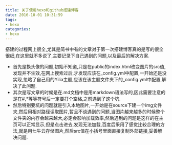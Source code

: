 ```yaml
---
title: 关于使用hexo和github搭建博客
date: 2016-10-01 10:31:59
tags:
- hexo
categories:
- hexo
---
```


搭建的过程网上很全,尤其是简书中有的文章对于第一次搭建博客真的是写的很全很细,在这里就不多说了,主要记录下自己遇到的问题,以及最后的解决方案.
* 首先是换头像的问题,初始不知道,只是在public的index.html改变图片的src值,发现并不生效,在网上搜索过后,才发现应该在_config.yml中配置,一开始还是没实现,忽略了自己用的Yilia主题,应该在该主题文件夹下的_config.yml中配置,解决了此问题.
* 其次是写文章的时候是在.md文档中是用markdown语法写的,因此需要注意的是在#,*等等符号后一定要打个空格,之前遇到了这个坑.
* 然后特别要坑的问题就是引入本地图片,一开始是在source下建一个img文件夹,然后用相对路径读取图片,暂且不谈遇到的问题,当图片越来越多的时候整个文件夹的内存会越来越大,必定会影响加载效率,然后遇到的问题是这样的在主页可以正常显示,但是点击进去,发现无法加载,百度后采用了感觉比较合理的方法,就是用七牛云存储图片,然后src值<img src="" alt="">在小括号里面直接复制外部链接,妥善解决问题.
